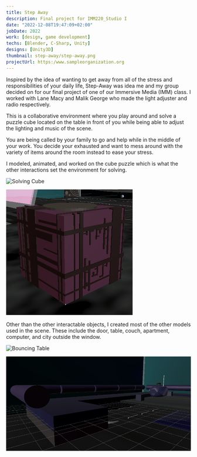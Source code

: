 ```yaml
---
title: Step Away
description: Final project for IMM220_Studio I
date: "2022-12-08T19:47:09+02:00"
jobDate: 2022
work: [design, game development]
techs: [Blender, C-Sharp, Unity]
designs: [Unity3D]
thumbnail: step-away/step-away.png
projectUrl: https:/www.sampleorganization.org
---
```


Inspired by the idea of wanting to get away from all of the stress and responsibilities of your daily life, Step-Away was idea me and my group decided on for our final project of one of our Immersive Media (IMM) class. I worked with Lane Macy and Malik George who made the light adjuster and radio respectively.

This is a collaborative environment where you play around and solve a puzzle cube located on the table in front of you while being able to adjust the lighting and music of the scene. 

You are being called by your family to go and help while in the middle of your work. You decide your exhausted and want to mess around with the variety of items around the room instead to ease your stress. 

I modeled, animated, and worked on the cube puzzle which is what the other interactions set the environment for solving.  

![Solving Cube](../../../static/images/portfolio/step-away/solve-cube.gif)   

![Dissolving Case](../../../static/images/portfolio/step-away/case-dissolving.gif)   

Other than the other interactable objects, I created most of the other models used in the scene. These include the door, table, couch, apartment, computer, and city outside the window.  

![Bouncing Table](../../../static/images/portfolio/step-away/table-bounce.gif)  

![Bouncing Couch](../../../static/images/portfolio/step-away/couch-bounce.gif)
